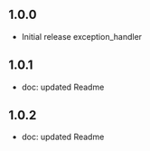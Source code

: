 ## 1.0.0

* Initial release exception_handler

## 1.0.1

* doc: updated Readme

## 1.0.2

* doc: updated Readme
